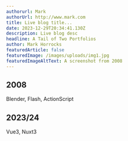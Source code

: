 ```yaml
---
authorurl: Mark
authorUrl: http://www.mark.com
title: Live blog title...
date: 2023-12-29T20:34:41.130Z
description: Live blog desc
headline: A Tail of Two Portfolios
author: Mark Horrocks
featuredArticle: false
featuredImage: /images/uploads/img1.jpg
featuredImageAltText: A screenshot from 2008
---
```

## 2008

Blender, Flash, ActionScript

## 2023/24

Vue3, Nuxt3